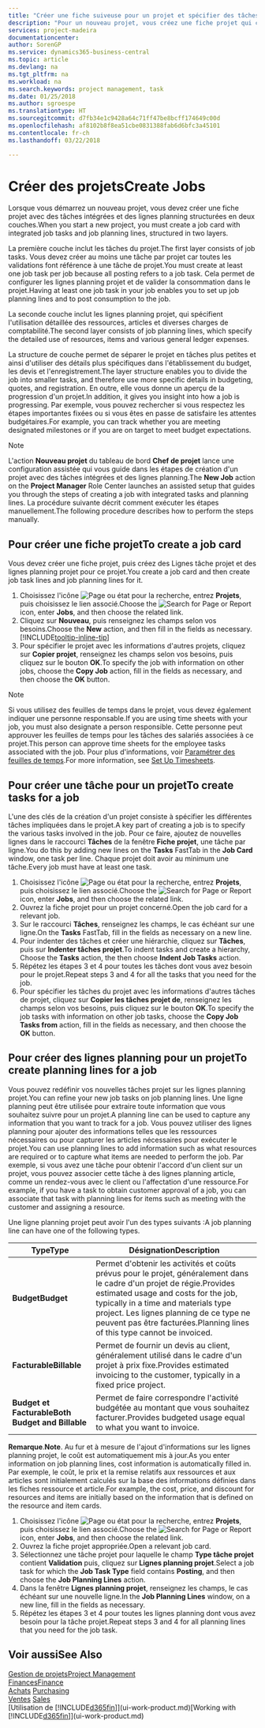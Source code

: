 ```yaml
---
title: "Créer une fiche suiveuse pour un projet et spécifier des tâches| Microsoft Docs"
description: "Pour un nouveau projet, vous créez une fiche projet qui contient les tâches projet et les lignes planning, pour vous aider à gérer la progression et les budgets."
services: project-madeira
documentationcenter: 
author: SorenGP
ms.service: dynamics365-business-central
ms.topic: article
ms.devlang: na
ms.tgt_pltfrm: na
ms.workload: na
ms.search.keywords: project management, task
ms.date: 01/25/2018
ms.author: sgroespe
ms.translationtype: HT
ms.sourcegitcommit: d7fb34e1c9428a64c71ff47be8bcff174649c00d
ms.openlocfilehash: af8102b8f8ea51cbe0831388fab6d6bfc3a45101
ms.contentlocale: fr-ch
ms.lasthandoff: 03/22/2018

---
```

# <a name="create-jobs"></a><span data-ttu-id="a5de4-103">Créer des projets</span><span class="sxs-lookup"><span data-stu-id="a5de4-103">Create Jobs</span></span>
<span data-ttu-id="a5de4-104">Lorsque vous démarrez un nouveau projet, vous devez créer une fiche projet avec des tâches intégrées et des lignes planning structurées en deux couches.</span><span class="sxs-lookup"><span data-stu-id="a5de4-104">When you start a new project, you must create a job card with integrated job tasks and job planning lines, structured in two layers.</span></span>  

<span data-ttu-id="a5de4-105">La première couche inclut les tâches du projet.</span><span class="sxs-lookup"><span data-stu-id="a5de4-105">The first layer consists of job tasks.</span></span> <span data-ttu-id="a5de4-106">Vous devez créer au moins une tâche par projet car toutes les validations font référence à une tâche de projet.</span><span class="sxs-lookup"><span data-stu-id="a5de4-106">You must create at least one job task per job because all posting refers to a job task.</span></span> <span data-ttu-id="a5de4-107">Cela permet de configurer les lignes planning projet et de valider la consommation dans le projet.</span><span class="sxs-lookup"><span data-stu-id="a5de4-107">Having at least one job task in your job enables you to set up job planning lines and to post consumption to the job.</span></span>

<span data-ttu-id="a5de4-108">La seconde couche inclut les lignes planning projet, qui spécifient l'utilisation détaillée des ressources, articles et diverses charges de comptabilité.</span><span class="sxs-lookup"><span data-stu-id="a5de4-108">The second layer consists of job planning lines, which specify the detailed use of resources, items and various general ledger expenses.</span></span>

<span data-ttu-id="a5de4-109">La structure de couche permet de séparer le projet en tâches plus petites et ainsi d'utiliser des détails plus spécifiques dans l'établissement du budget, les devis et l'enregistrement.</span><span class="sxs-lookup"><span data-stu-id="a5de4-109">The layer structure enables you to divide the job into smaller tasks, and therefore use more specific details in budgeting, quotes, and registration.</span></span> <span data-ttu-id="a5de4-110">En outre, elle vous donne un aperçu de la progression d'un projet.</span><span class="sxs-lookup"><span data-stu-id="a5de4-110">In addition, it gives you insight into how a job is progressing.</span></span> <span data-ttu-id="a5de4-111">Par exemple, vous pouvez rechercher si vous respectez les étapes importantes fixées ou si vous êtes en passe de satisfaire les attentes budgétaires.</span><span class="sxs-lookup"><span data-stu-id="a5de4-111">For example, you can track whether you are meeting designated milestones or if you are on target to meet budget expectations.</span></span>

> [!NOTE]  
>   <span data-ttu-id="a5de4-112">L'action **Nouveau projet** du tableau de bord **Chef de projet** lance une configuration assistée qui vous guide dans les étapes de création d'un projet avec des tâches intégrées et des lignes planning.</span><span class="sxs-lookup"><span data-stu-id="a5de4-112">The **New Job** action on the **Project Manager** Role Center launches an assisted setup that guides you through the steps of creating a job with integrated tasks and planning lines.</span></span> <span data-ttu-id="a5de4-113">La procédure suivante décrit comment exécuter les étapes manuellement.</span><span class="sxs-lookup"><span data-stu-id="a5de4-113">The following procedure describes how to perform the steps manually.</span></span>

## <a name="to-create-a-job-card"></a><span data-ttu-id="a5de4-114">Pour créer une fiche projet</span><span class="sxs-lookup"><span data-stu-id="a5de4-114">To create a job card</span></span>
<span data-ttu-id="a5de4-115">Vous devez créer une fiche projet, puis créez des Lignes tâche projet et des lignes planning projet pour ce projet.</span><span class="sxs-lookup"><span data-stu-id="a5de4-115">You create a job card and then create job task lines and job planning lines for it.</span></span>

1. <span data-ttu-id="a5de4-116">Choisissez l'icône ![Page ou état pour la recherche](media/ui-search/search_small.png "Page ou état pour la recherche"), entrez **Projets**, puis choisissez le lien associé.</span><span class="sxs-lookup"><span data-stu-id="a5de4-116">Choose the ![Search for Page or Report](media/ui-search/search_small.png "Search for Page or Report icon") icon, enter **Jobs**, and then choose the related link.</span></span>  
2. <span data-ttu-id="a5de4-117">Cliquez sur **Nouveau**, puis renseignez les champs selon vos besoins.</span><span class="sxs-lookup"><span data-stu-id="a5de4-117">Choose the **New** action, and then fill in the fields as necessary.</span></span> [!INCLUDE[tooltip-inline-tip](includes/tooltip-inline-tip_md.md)]
3. <span data-ttu-id="a5de4-118">Pour spécifier le projet avec les informations d'autres projets, cliquez sur **Copier projet**, renseignez les champs selon vos besoins, puis cliquez sur le bouton **OK**.</span><span class="sxs-lookup"><span data-stu-id="a5de4-118">To specify the job with information on other jobs, choose the **Copy Job** action, fill in the fields as necessary, and then choose the **OK** button.</span></span>

> [!NOTE]  
>   <span data-ttu-id="a5de4-119">Si vous utilisez des feuilles de temps dans le projet, vous devez également indiquer une personne responsable.</span><span class="sxs-lookup"><span data-stu-id="a5de4-119">If you are using time sheets with your job, you must also designate a person responsible.</span></span> <span data-ttu-id="a5de4-120">Cette personne peut approuver les feuilles de temps pour les tâches des salariés associées à ce projet.</span><span class="sxs-lookup"><span data-stu-id="a5de4-120">This person can approve time sheets for the employee tasks associated with the job.</span></span> <span data-ttu-id="a5de4-121">Pour plus d'informations, voir [Paramétrer des feuilles de temps](projects-how-setup-time-sheets.md).</span><span class="sxs-lookup"><span data-stu-id="a5de4-121">For more information, see [Set Up Timesheets](projects-how-setup-time-sheets.md).</span></span>

## <a name="to-create-tasks-for-a-job"></a><span data-ttu-id="a5de4-122">Pour créer une tâche pour un projet</span><span class="sxs-lookup"><span data-stu-id="a5de4-122">To create tasks for a job</span></span>
<span data-ttu-id="a5de4-123">L'une des clés de la création d'un projet consiste à spécifier les différentes tâches impliquées dans le projet.</span><span class="sxs-lookup"><span data-stu-id="a5de4-123">A key part of creating a job is to specify the various tasks involved in the job.</span></span> <span data-ttu-id="a5de4-124">Pour ce faire, ajoutez de nouvelles lignes dans le raccourci **Tâches** de la fenêtre **Fiche projet**, une tâche par ligne.</span><span class="sxs-lookup"><span data-stu-id="a5de4-124">You do this by adding new lines on the **Tasks** FastTab in the **Job Card** window, one task per line.</span></span> <span data-ttu-id="a5de4-125">Chaque projet doit avoir au minimum une tâche.</span><span class="sxs-lookup"><span data-stu-id="a5de4-125">Every job must have at least one task.</span></span>

1. <span data-ttu-id="a5de4-126">Choisissez l'icône ![Page ou état pour la recherche](media/ui-search/search_small.png "Page ou état pour la recherche"), entrez **Projets**, puis choisissez le lien associé.</span><span class="sxs-lookup"><span data-stu-id="a5de4-126">Choose the ![Search for Page or Report](media/ui-search/search_small.png "Search for Page or Report icon") icon, enter **Jobs**, and then choose the related link.</span></span>
2. <span data-ttu-id="a5de4-127">Ouvrez la fiche projet pour un projet concerné.</span><span class="sxs-lookup"><span data-stu-id="a5de4-127">Open the job card for a relevant job.</span></span>
3. <span data-ttu-id="a5de4-128">Sur le raccourci **Tâches**, renseignez les champs, le cas échéant sur une ligne.</span><span class="sxs-lookup"><span data-stu-id="a5de4-128">On the **Tasks** FastTab, fill in the fields as necessary on a new line.</span></span>
4. <span data-ttu-id="a5de4-129">Pour indenter des tâches et créer une hiérarchie, cliquez sur **Tâches**, puis sur **Indenter tâches projet**.</span><span class="sxs-lookup"><span data-stu-id="a5de4-129">To indent tasks and create a hierarchy, Choose the **Tasks** action, the then choose **Indent Job Tasks** action.</span></span>
5. <span data-ttu-id="a5de4-130">Répétez les étapes 3 et 4 pour toutes les tâches dont vous avez besoin pour le projet.</span><span class="sxs-lookup"><span data-stu-id="a5de4-130">Repeat steps 3 and 4 for all the tasks that you need for the job.</span></span>
6. <span data-ttu-id="a5de4-131">Pour spécifier les tâches du projet avec les informations d'autres tâches de projet, cliquez sur **Copier les tâches projet de**, renseignez les champs selon vos besoins, puis cliquez sur le bouton **OK**.</span><span class="sxs-lookup"><span data-stu-id="a5de4-131">To specify the job tasks with information on other job tasks, choose the **Copy Job Tasks from** action, fill in the fields as necessary, and then choose the **OK** button.</span></span>

## <a name="to-create-planning-lines-for-a-job"></a><span data-ttu-id="a5de4-132">Pour créer des lignes planning pour un projet</span><span class="sxs-lookup"><span data-stu-id="a5de4-132">To create planning lines for a job</span></span>
<span data-ttu-id="a5de4-133">Vous pouvez redéfinir vos nouvelles tâches projet sur les lignes planning projet.</span><span class="sxs-lookup"><span data-stu-id="a5de4-133">You can refine your new job tasks on job planning lines.</span></span> <span data-ttu-id="a5de4-134">Une ligne planning peut être utilisée pour extraire toute information que vous souhaitez suivre pour un projet.</span><span class="sxs-lookup"><span data-stu-id="a5de4-134">A planning line can be used to capture any information that you want to track for a job.</span></span> <span data-ttu-id="a5de4-135">Vous pouvez utiliser des lignes planning pour ajouter des informations telles que les ressources nécessaires ou pour capturer les articles nécessaires pour exécuter le projet.</span><span class="sxs-lookup"><span data-stu-id="a5de4-135">You can use planning lines to add information such as what resources are required or to capture what items are needed to perform the job.</span></span> <span data-ttu-id="a5de4-136">Par exemple, si vous avez une tâche pour obtenir l'accord d'un client sur un projet, vous pouvez associer cette tâche à des lignes planning article, comme un rendez-vous avec le client ou l'affectation d'une ressource.</span><span class="sxs-lookup"><span data-stu-id="a5de4-136">For example, if you have a task to obtain customer approval of a job, you can associate that task with planning lines for items such as meeting with the customer and assigning a resource.</span></span>  

<span data-ttu-id="a5de4-137">Une ligne planning projet peut avoir l'un des types suivants :</span><span class="sxs-lookup"><span data-stu-id="a5de4-137">A job planning line can have one of the following types.</span></span>  

| <span data-ttu-id="a5de4-138">Type</span><span class="sxs-lookup"><span data-stu-id="a5de4-138">Type</span></span> | <span data-ttu-id="a5de4-139">Désignation</span><span class="sxs-lookup"><span data-stu-id="a5de4-139">Description</span></span> |
| --- | --- |
| <span data-ttu-id="a5de4-140">**Budget**</span><span class="sxs-lookup"><span data-stu-id="a5de4-140">**Budget**</span></span> |<span data-ttu-id="a5de4-141">Permet d'obtenir les activités et coûts prévus pour le projet, généralement dans le cadre d'un projet de régie.</span><span class="sxs-lookup"><span data-stu-id="a5de4-141">Provides estimated usage and costs for the job, typically in a time and materials type project.</span></span> <span data-ttu-id="a5de4-142">Les lignes planning de ce type ne peuvent pas être facturées.</span><span class="sxs-lookup"><span data-stu-id="a5de4-142">Planning lines of this type cannot be invoiced.</span></span> |
| <span data-ttu-id="a5de4-143">**Facturable**</span><span class="sxs-lookup"><span data-stu-id="a5de4-143">**Billable**</span></span> |<span data-ttu-id="a5de4-144">Permet de fournir un devis au client, généralement utilisé dans le cadre d'un projet à prix fixe.</span><span class="sxs-lookup"><span data-stu-id="a5de4-144">Provides estimated invoicing to the customer, typically in a fixed price project.</span></span> |
| <span data-ttu-id="a5de4-145">**Budget et Facturable**</span><span class="sxs-lookup"><span data-stu-id="a5de4-145">**Both Budget and Billable**</span></span> |<span data-ttu-id="a5de4-146">Permet de faire correspondre l'activité budgétée au montant que vous souhaitez facturer.</span><span class="sxs-lookup"><span data-stu-id="a5de4-146">Provides budgeted usage equal to what you want to invoice.</span></span> |

<span data-ttu-id="a5de4-147">**Remarque**.</span><span class="sxs-lookup"><span data-stu-id="a5de4-147">**Note**.</span></span> <span data-ttu-id="a5de4-148">Au fur et à mesure de l'ajout d'informations sur les lignes planning projet, le coût est automatiquement mis à jour.</span><span class="sxs-lookup"><span data-stu-id="a5de4-148">As you enter information on job planning lines, cost information is automatically filled in.</span></span> <span data-ttu-id="a5de4-149">Par exemple, le coût, le prix et la remise relatifs aux ressources et aux articles sont initialement calculés sur la base des informations définies dans les fiches ressource et article.</span><span class="sxs-lookup"><span data-stu-id="a5de4-149">For example, the cost, price, and discount for resources and items are initially based on the information that is defined on the resource and item cards.</span></span>

1. <span data-ttu-id="a5de4-150">Choisissez l'icône ![Page ou état pour la recherche](media/ui-search/search_small.png "Page ou état pour la recherche"), entrez **Projets**, puis choisissez le lien associé.</span><span class="sxs-lookup"><span data-stu-id="a5de4-150">Choose the ![Search for Page or Report](media/ui-search/search_small.png "Search for Page or Report icon") icon, enter **Jobs**, and then choose the related link.</span></span>
2. <span data-ttu-id="a5de4-151">Ouvrez la fiche projet appropriée.</span><span class="sxs-lookup"><span data-stu-id="a5de4-151">Open a relevant job card.</span></span>
3. <span data-ttu-id="a5de4-152">Sélectionnez une tâche projet pour laquelle le champ **Type tâche projet** contient **Validation** puis, cliquez sur **Lignes planning projet**.</span><span class="sxs-lookup"><span data-stu-id="a5de4-152">Select a job task for which the **Job Task Type** field contains **Posting**, and then choose the **Job Planning Lines** action.</span></span>  
4. <span data-ttu-id="a5de4-153">Dans la fenêtre **Lignes planning projet**, renseignez les champs, le cas échéant sur une nouvelle ligne.</span><span class="sxs-lookup"><span data-stu-id="a5de4-153">In the **Job Planning Lines** window, on a new line, fill in the fields as necessary.</span></span>
5. <span data-ttu-id="a5de4-154">Répétez les étapes 3 et 4 pour toutes les lignes planning dont vous avez besoin pour la tâche projet.</span><span class="sxs-lookup"><span data-stu-id="a5de4-154">Repeat steps 3 and 4 for all planning lines that you need for the job task.</span></span>

## <a name="see-also"></a><span data-ttu-id="a5de4-155">Voir aussi</span><span class="sxs-lookup"><span data-stu-id="a5de4-155">See Also</span></span>
[<span data-ttu-id="a5de4-156">Gestion de projets</span><span class="sxs-lookup"><span data-stu-id="a5de4-156">Project Management</span></span>](projects-manage-projects.md)  
[<span data-ttu-id="a5de4-157">Finances</span><span class="sxs-lookup"><span data-stu-id="a5de4-157">Finance</span></span>](finance.md)  
<span data-ttu-id="a5de4-158">[Achats](purchasing-manage-purchasing.md)       </span><span class="sxs-lookup"><span data-stu-id="a5de4-158">[Purchasing](purchasing-manage-purchasing.md)       </span></span>  
<span data-ttu-id="a5de4-159">[Ventes](sales-manage-sales.md)    </span><span class="sxs-lookup"><span data-stu-id="a5de4-159">[Sales](sales-manage-sales.md)    </span></span>  
<span data-ttu-id="a5de4-160">[Utilisation de [!INCLUDE[d365fin](includes/d365fin_md.md)]](ui-work-product.md)</span><span class="sxs-lookup"><span data-stu-id="a5de4-160">[Working with [!INCLUDE[d365fin](includes/d365fin_md.md)]](ui-work-product.md)</span></span>  

